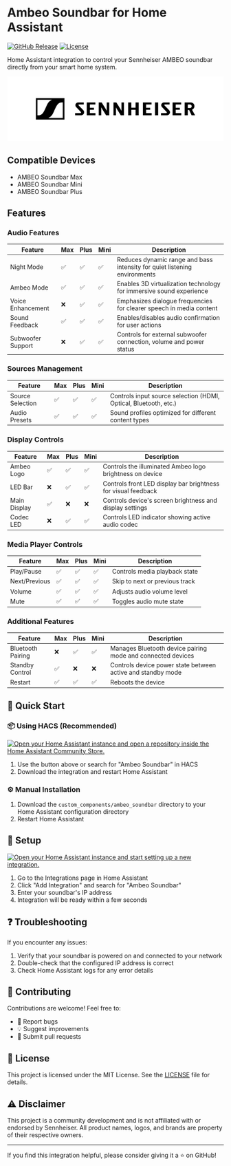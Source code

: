 

# Ambeo Soundbar for Home Assistant
[![GitHub Release](https://img.shields.io/github/v/release/faizpuru/ha-ambeo_soundbar?style=flat)](https://github.com/faizpuru/ha-ambeo_soundbar/releases)
[![License](https://img.shields.io/badge/License-MIT-yellow.svg?style=flat)](LICENSE)

Home Assistant integration to control your Sennheiser AMBEO soundbar directly from your smart home system.

[![Sennheiser](https://raw.githubusercontent.com/home-assistant/brands/refs/heads/master/custom_integrations/ambeo_soundbar/logo.png)](https://www.sennheiser-hearing.com/soundbars/)

## Compatible Devices
- AMBEO Soundbar Max
- AMBEO Soundbar Mini
- AMBEO Soundbar Plus

## Features
### Audio Features

| Feature | Max | Plus | Mini | Description |
|---------|----------|---------|---------|-------------|
| Night Mode | ✅ | ✅ | ✅ | Reduces dynamic range and bass intensity for quiet listening environments |
| Ambeo Mode | ✅ | ✅ | ✅ | Enables 3D virtualization technology for immersive sound experience |
| Voice Enhancement | ❌ | ✅ | ✅ | Emphasizes dialogue frequencies for clearer speech in media content |
| Sound Feedback | ✅ | ✅ | ✅ | Enables/disables audio confirmation for user actions |
| Subwoofer Support | ❌ | ✅ | ✅ | Controls for external subwoofer connection, volume and power status |

### Sources Management

| Feature | Max | Plus | Mini | Description |
|---------|----------|---------|---------|-------------|
| Source Selection | ✅ | ✅ | ✅ | Controls input source selection (HDMI, Optical, Bluetooth, etc.) |
| Audio Presets | ✅ | ✅ | ✅ | Sound profiles optimized for different content types |

### Display Controls

| Feature | Max | Plus | Mini | Description |
|---------|----------|---------|---------|-------------|
| Ambeo Logo | ✅ | ✅ | ✅ | Controls the illuminated Ambeo logo brightness on device |
| LED Bar | ❌ | ✅ | ✅ | Controls front LED display bar brightness for visual feedback |
| Main Display | ✅ | ❌ | ❌ | Controls device's screen brightness and display settings |
| Codec LED | ❌ | ✅ | ✅ | Controls LED indicator showing active audio codec |

### Media Player Controls

| Feature | Max | Plus | Mini | Description |
|---------|----------|---------|---------|-------------|
| Play/Pause | ✅ | ✅ | ✅ | Controls media playback state |
| Next/Previous | ✅ | ✅ | ✅ | Skip to next or previous track |
| Volume | ✅ | ✅ | ✅ | Adjusts audio volume level |
| Mute | ✅ | ✅ | ✅ | Toggles audio mute state |

### Additional Features

| Feature | Max | Plus | Mini | Description |
|---------|----------|---------|---------|-------------|
| Bluetooth Pairing | ❌ | ✅ | ✅ | Manages Bluetooth device pairing mode and connected devices |
| Standby Control | ✅ | ❌ | ❌ | Controls device power state between active and standby mode |
| Restart | ✅ | ✅ | ✅ | Reboots the device |

## 🚀 Quick Start

### 📦 Using HACS (Recommended)
[![Open your Home Assistant instance and open a repository inside the Home Assistant Community Store.](https://my.home-assistant.io/badges/hacs_repository.svg)](https://my.home-assistant.io/redirect/hacs_repository/?owner=faizpuru&repository=ha-ambeo_soundbar&category=integration)

1. Use the button above or search for "Ambeo Soundbar" in HACS
2. Download the integration and restart Home Assistant

### ⚙️ Manual Installation
1. Download the `custom_components/ambeo_soundbar` directory to your Home Assistant configuration directory
2. Restart Home Assistant

## 🔧 Setup
[![Open your Home Assistant instance and start setting up a new integration.](https://my.home-assistant.io/badges/config_flow_start.svg)](https://my.home-assistant.io/redirect/config_flow_start/?domain=ambeo_soundbar)

1. Go to the Integrations page in Home Assistant
2. Click "Add Integration" and search for "Ambeo Soundbar"
3. Enter your soundbar's IP address
4. Integration will be ready within a few seconds

## ❓ Troubleshooting

If you encounter any issues:
1. Verify that your soundbar is powered on and connected to your network
2. Double-check that the configured IP address is correct
3. Check Home Assistant logs for any error details


## 🤝 Contributing

Contributions are welcome! Feel free to:
- 🐛 Report bugs
- 💡 Suggest improvements
- 🔀 Submit pull requests

## 📄 License

This project is licensed under the MIT License. See the [LICENSE](LICENSE) file for details.

## ⚠️ Disclaimer

This project is a community development and is not affiliated with or endorsed by Sennheiser. All product names, logos, and brands are property of their respective owners.

---

If you find this integration helpful, please consider giving it a ⭐️ on GitHub!
